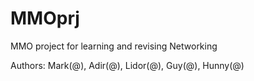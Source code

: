 # MMOprj

MMO project for learning and revising Networking

Authors: Mark(@), Adir(@), Lidor(@), Guy(@), Hunny(@)
